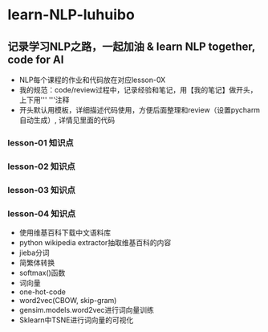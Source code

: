 # learn-NLP-luhuibo

## 记录学习NLP之路，一起加油 & learn NLP together, code for AI

* NLP每个课程的作业和代码放在对应lesson-0X
* 我的规范：code/review过程中，记录经验和笔记，用【我的笔记】做开头，上下用''' '''注释
* 开头默认用模板，详细描述代码使用，方便后面整理和review（设置pycharm自动生成）, 详情见里面的代码

### lesson-01 知识点

### lesson-02 知识点

### lesson-03 知识点

### lesson-04 知识点
- 使用维基百科下载中文语料库
- python wikipedia extractor抽取维基百科的内容
- jieba分词
- 简繁体转换
- softmax()函数
- 词向量
- one-hot-code
- word2vec(CBOW, skip-gram)
- gensim.models.word2vec进行词向量训练
- Sklearn中TSNE进行词向量的可视化
